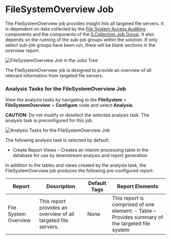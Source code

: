 # FileSystemOverview Job

The FileSystemOverview job provides insight into all targeted file servers. It is dependent on data
collected by the
[File System Access Auditing](/docs/accessanalyzer/11.6/solutions/filesystem/collection/overview.md#file-system-access-auditing)
components and the components of the
[0.Collection Job Group](/docs/accessanalyzer/11.6/solutions/filesystem/collection/overview.md).
It also depends on the running of the sub-job groups within the solution. If only select sub-job
groups have been run, there will be blank sections in the overview report.

![FileSystemOverview Job in the Jobs Tree](/img/versioned_docs/accessanalyzer_11.6/accessanalyzer/solutions/filesystem/filesystemoverviewjobstree.webp)

The FileSystemOverview job is designed to provide an overview of all relevant information from
targeted file servers.

### Analysis Tasks for the FileSystemOverview Job

View the analysis tasks by navigating to the **FileSystem** > **FileSystemOverview** > **Configure**
node and select **Analysis**.

**CAUTION:** Do not modify or deselect the selected analysis task. The analysis task is
preconfigured for this job.

![Analysis Tasks for the FileSystemOverview Job](/img/versioned_docs/accessanalyzer_11.6/accessanalyzer/solutions/filesystem/filesystemoverviewanalysis.webp)

The following analysis task is selected by default:

- Create Report Views – Creates an interim processing table in the database for use by downstream
  analysis and report generation

In addition to the tables and views created by the analysis task, the FileSystemOverview job
produces the following pre-configured report:

| Report               | Description                                                    | Default Tags | Report Elements                                                                                 |
| -------------------- | -------------------------------------------------------------- | ------------ | ----------------------------------------------------------------------------------------------- |
| File System Overview | This report provides an overview of all targeted file servers. | None         | This report is comprised of one element: - Table – Provides summary of the targeted file system |
